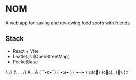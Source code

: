# NOM
A web app for saving and reviewing food spots with friends.

## Stack
- React + Vite
- Leaflet.js (OpenStreetMap)
- PocketBase


/\_/\     (\ __ /)      A__A
( ˶•o•˶)    ( •ω• )     ( •⤙•  )
ଘ(ა🍱)    (ა🍙૮)｡  (🍜٩  )੭